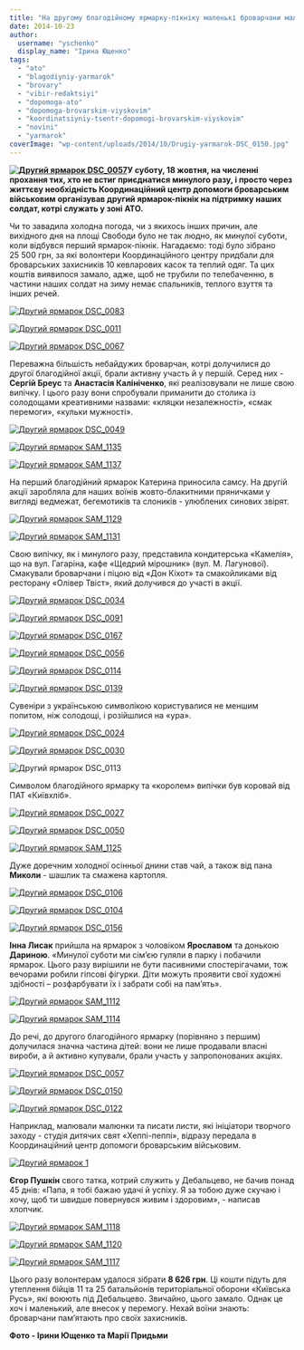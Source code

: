 ```yaml
---
title: "На другому благодійному ярмарку-пікніку маленькі броварчани малювали та писали листи солдатам"
date: 2014-10-23
author: 
  username: "yschenko"
  display_name: "Ірина Ющенко"
tags: 
  - "ato"
  - "blagodiyniy-yarmarok"
  - "brovary"
  - "vibir-redaktsiyi"
  - "dopomoga-ato"
  - "dopomoga-brovarskim-viyskovim"
  - "koordinatsiyniy-tsentr-dopomogi-brovarskim-viyskovim"
  - "novini"
  - "yarmarok"
coverImage: "wp-content/uploads/2014/10/Drugiy-yarmarok-DSC_0150.jpg"
---
```


**[![Другий ярмарок DSC_0057](https://mpz.brovary.org/wp-content/uploads/2014/10/Drugiy-yarmarok-DSC_0057.jpg)](https://mpz.brovary.org/wp-content/uploads/2014/10/Drugiy-yarmarok-DSC_0057.jpg)У суботу, 18 жовтня, на численні прохання тих, хто не встиг приєднатися минулого разу, і просто через життєву необхідність Координаційний центр допомоги броварським військовим організував другий ярмарок-пікнік на підтримку наших солдат, котрі служать у зоні АТО.**

Чи то завадила холодна погода, чи з якихось інших причин, але вихідного дня на площі Свободи було не так людно, як минулої суботи, коли відбувся перший ярмарок-пікнік. Нагадаємо: тоді було зібрано 25 500 грн, за які волонтери Координаційного центру придбали для броварських захисників 10 кевларових касок та теплий одяг. Та цих коштів виявилося замало, адже, щоб не трубили по телебаченню, в частини наших солдат на зиму немає спальників, теплого взуття та інших речей.

[![Другий ярмарок DSC_0083](https://mpz.brovary.org/wp-content/uploads/2014/10/Drugiy-yarmarok-DSC_0083.jpg)](https://mpz.brovary.org/wp-content/uploads/2014/10/Drugiy-yarmarok-DSC_0083.jpg)

[![Другий ярмарок DSC_0011](https://mpz.brovary.org/wp-content/uploads/2014/10/Drugiy-yarmarok-DSC_0011.jpg)](https://mpz.brovary.org/wp-content/uploads/2014/10/Drugiy-yarmarok-DSC_0011.jpg)

[![Другий ярмарок DSC_0067](https://mpz.brovary.org/wp-content/uploads/2014/10/Drugiy-yarmarok-DSC_0067.jpg)](https://mpz.brovary.org/wp-content/uploads/2014/10/Drugiy-yarmarok-DSC_0067.jpg)

Переважна більшість небайдужих броварчан, котрі долучилися до другої благодійної акції, брали активну участь й у першій. Серед них - **Сергій Бреус** та **Анастасія Калініченко**, які реалізовували не лише свою випічку. І цього разу вони спробували приманити до столика із солодощами креативними назвами: «кляцки незалежності», «смак перемоги», «кульки мужності».

[![Другий ярмарок DSC_0049](https://mpz.brovary.org/wp-content/uploads/2014/10/Drugiy-yarmarok-DSC_0049.jpg)](https://mpz.brovary.org/wp-content/uploads/2014/10/Drugiy-yarmarok-DSC_0049.jpg)

[![Другий ярмарок SAM_1135](https://mpz.brovary.org/wp-content/uploads/2014/10/Drugiy-yarmarok-SAM_1135.jpg)](https://mpz.brovary.org/wp-content/uploads/2014/10/Drugiy-yarmarok-SAM_1135.jpg)

[![Другий ярмарок SAM_1137](https://mpz.brovary.org/wp-content/uploads/2014/10/Drugiy-yarmarok-SAM_1137.jpg)](https://mpz.brovary.org/wp-content/uploads/2014/10/Drugiy-yarmarok-SAM_1137.jpg)

На перший благодійний ярмарок Катерина приносила самсу. На другій акції заробляла для наших воїнів жовто-блакитними пряничками у вигляді ведмежат, бегемотиків та слоників - улюблених синових звірят.

[![Другий ярмарок SAM_1129](https://mpz.brovary.org/wp-content/uploads/2014/10/Drugiy-yarmarok-SAM_1129.jpg)](https://mpz.brovary.org/wp-content/uploads/2014/10/Drugiy-yarmarok-SAM_1129.jpg)

[![Другий ярмарок SAM_1131](https://mpz.brovary.org/wp-content/uploads/2014/10/Drugiy-yarmarok-SAM_1131.jpg)](https://mpz.brovary.org/wp-content/uploads/2014/10/Drugiy-yarmarok-SAM_1131.jpg)

Свою випічку, як і минулого разу, представила кондитерська «Камелія», що на вул. Гагаріна, кафе «Щедрий мірошник» (вул. М. Лагунової). Смакували броварчани і піцою від «Дон Кіхот» та смакойликами від ресторану «Олівер Твіст», який долучився до участі в акції.

[![Другий ярмарок DSC_0034](https://mpz.brovary.org/wp-content/uploads/2014/10/Drugiy-yarmarok-DSC_0034.jpg)](https://mpz.brovary.org/wp-content/uploads/2014/10/Drugiy-yarmarok-DSC_0034.jpg)

[![Другий ярмарок DSC_0091](https://mpz.brovary.org/wp-content/uploads/2014/10/Drugiy-yarmarok-DSC_0091.jpg)](https://mpz.brovary.org/wp-content/uploads/2014/10/Drugiy-yarmarok-DSC_0091.jpg)

[![Другий ярмарок DSC_0167](https://mpz.brovary.org/wp-content/uploads/2014/10/Drugiy-yarmarok-DSC_0167.jpg)](https://mpz.brovary.org/wp-content/uploads/2014/10/Drugiy-yarmarok-DSC_0167.jpg)

[![Другий ярмарок DSC_0056](https://mpz.brovary.org/wp-content/uploads/2014/10/Drugiy-yarmarok-DSC_0056.jpg)](https://mpz.brovary.org/wp-content/uploads/2014/10/Drugiy-yarmarok-DSC_0056.jpg)

[![Другий ярмарок DSC_0114](https://mpz.brovary.org/wp-content/uploads/2014/10/Drugiy-yarmarok-DSC_0114.jpg)](https://mpz.brovary.org/wp-content/uploads/2014/10/Drugiy-yarmarok-DSC_0114.jpg)

[![Другий ярмарок DSC_0139](https://mpz.brovary.org/wp-content/uploads/2014/10/Drugiy-yarmarok-DSC_0139.jpg)](https://mpz.brovary.org/wp-content/uploads/2014/10/Drugiy-yarmarok-DSC_0139.jpg)

Сувеніри з українською символікою користувалися не меншим попитом, ніж солодощі, і розійшлися на «ура».

[![Другий ярмарок DSC_0024](https://mpz.brovary.org/wp-content/uploads/2014/10/Drugiy-yarmarok-DSC_0024.jpg)](https://mpz.brovary.org/wp-content/uploads/2014/10/Drugiy-yarmarok-DSC_0024.jpg)

[![Другий ярмарок DSC_0030](https://mpz.brovary.org/wp-content/uploads/2014/10/Drugiy-yarmarok-DSC_0030.jpg)](https://mpz.brovary.org/wp-content/uploads/2014/10/Drugiy-yarmarok-DSC_0030.jpg)

![Другий ярмарок DSC_0113](https://mpz.brovary.org/wp-content/uploads/2014/10/Drugiy-yarmarok-DSC_0113.jpg)

Символом благодійного ярмарку та «королем» випічки був коровай від ПАТ «Київхліб».

[![Другий ярмарок DSC_0027](https://mpz.brovary.org/wp-content/uploads/2014/10/Drugiy-yarmarok-DSC_0027.jpg)](https://mpz.brovary.org/wp-content/uploads/2014/10/Drugiy-yarmarok-DSC_0027.jpg)

[![Другий ярмарок DSC_0050](https://mpz.brovary.org/wp-content/uploads/2014/10/Drugiy-yarmarok-DSC_0050.jpg)](https://mpz.brovary.org/wp-content/uploads/2014/10/Drugiy-yarmarok-DSC_0050.jpg)

[![Другий ярмарок SAM_1125](https://mpz.brovary.org/wp-content/uploads/2014/10/Drugiy-yarmarok-SAM_1125.jpg)](https://mpz.brovary.org/wp-content/uploads/2014/10/Drugiy-yarmarok-SAM_1125.jpg)

Дуже доречним холодної осінньої днини став чай, а також від пана **Миколи** - шашлик та смажена картопля.

[![Другий ярмарок DSC_0106](https://mpz.brovary.org/wp-content/uploads/2014/10/Drugiy-yarmarok-DSC_0106.jpg)](https://mpz.brovary.org/wp-content/uploads/2014/10/Drugiy-yarmarok-DSC_0106.jpg)

[![Другий ярмарок DSC_0104](https://mpz.brovary.org/wp-content/uploads/2014/10/Drugiy-yarmarok-DSC_0104.jpg)](https://mpz.brovary.org/wp-content/uploads/2014/10/Drugiy-yarmarok-DSC_0104.jpg)

[![Другий ярмарок DSC_0156](https://mpz.brovary.org/wp-content/uploads/2014/10/Drugiy-yarmarok-DSC_0156.jpg)](https://mpz.brovary.org/wp-content/uploads/2014/10/Drugiy-yarmarok-DSC_0156.jpg)

**Інна Лисак** прийшла на ярмарок з чоловіком **Ярославом** та донькою **Дариною**. «Минулої суботи ми сім’єю гуляли в парку і побачили ярмарок. Цього разу вирішили не бути пасивними спостерігачами, тож вечорами робили гіпсові фігурки. Діти можуть проявити свої художні здібності – розфарбувати їх і забрати собі на пам’ять».

[![Другий ярмарок SAM_1112](https://mpz.brovary.org/wp-content/uploads/2014/10/Drugiy-yarmarok-SAM_1112.jpg)](https://mpz.brovary.org/wp-content/uploads/2014/10/Drugiy-yarmarok-SAM_1112.jpg)

[![Другий ярмарок SAM_1114](https://mpz.brovary.org/wp-content/uploads/2014/10/Drugiy-yarmarok-SAM_1114.jpg)](https://mpz.brovary.org/wp-content/uploads/2014/10/Drugiy-yarmarok-SAM_1114.jpg)

До речі, до другого благодійного ярмарку (порівняно з першим) долучилася значна частина дітей: вони не лише продавали власні вироби, а й активно купували, брали участь у запропонованих акціях.

[![Другий ярмарок DSC_0057](https://mpz.brovary.org/wp-content/uploads/2014/10/Drugiy-yarmarok-DSC_0057.jpg)](https://mpz.brovary.org/wp-content/uploads/2014/10/Drugiy-yarmarok-DSC_0057.jpg)

[![Другий ярмарок DSC_0150](https://mpz.brovary.org/wp-content/uploads/2014/10/Drugiy-yarmarok-DSC_0150.jpg)](https://mpz.brovary.org/wp-content/uploads/2014/10/Drugiy-yarmarok-DSC_0150.jpg)

[![Другий ярмарок DSC_0122](https://mpz.brovary.org/wp-content/uploads/2014/10/Drugiy-yarmarok-DSC_0122.jpg)](https://mpz.brovary.org/wp-content/uploads/2014/10/Drugiy-yarmarok-DSC_0122.jpg)

Наприклад, малювали малюнки та писати листи, які ініціатори творчого заходу - студія дитячих свят «Хеппі-пеппі», відразу передала в Координаційний центр допомоги броварським військовим.

[![Другий ярмарок 1](https://mpz.brovary.org/wp-content/uploads/2014/10/Drugiy-yarmarok-1.jpg)](https://mpz.brovary.org/wp-content/uploads/2014/10/Drugiy-yarmarok-1.jpg)

**Єгор Пушкін** свого татка, котрий служить у Дебальцево, не бачив понад 45 днів: «Папа, я тобі бажаю удачі й успіху. Я за тобою дуже скучаю і хочу, щоб ти швидше повернувся живим і здоровим», - написав хлопчик.

[![Другий ярмарок SAM_1118](https://mpz.brovary.org/wp-content/uploads/2014/10/Drugiy-yarmarok-SAM_1118.jpg)](https://mpz.brovary.org/wp-content/uploads/2014/10/Drugiy-yarmarok-SAM_1118.jpg)

[![Другий ярмарок SAM_1120](https://mpz.brovary.org/wp-content/uploads/2014/10/Drugiy-yarmarok-SAM_1120.jpg)](https://mpz.brovary.org/wp-content/uploads/2014/10/Drugiy-yarmarok-SAM_1120.jpg)

[![Другий ярмарок SAM_1117](https://mpz.brovary.org/wp-content/uploads/2014/10/Drugiy-yarmarok-SAM_1117.jpg)](https://mpz.brovary.org/wp-content/uploads/2014/10/Drugiy-yarmarok-SAM_1117.jpg)

Цього разу волонтерам удалося зібрати **8 626 грн**. Ці кошти підуть для утеплення бійців 11 та 25 батальйонів територіальної оборони «Київська Русь», які воюють під Дебальцево. Звичайно, цього замало. Однак це хоч і маленький, але внесок у перемогу. Нехай воїни знають: броварчани пам’ятають про своїх захисників.

**Фото - Ірини Ющенко та Марії Придьми**
